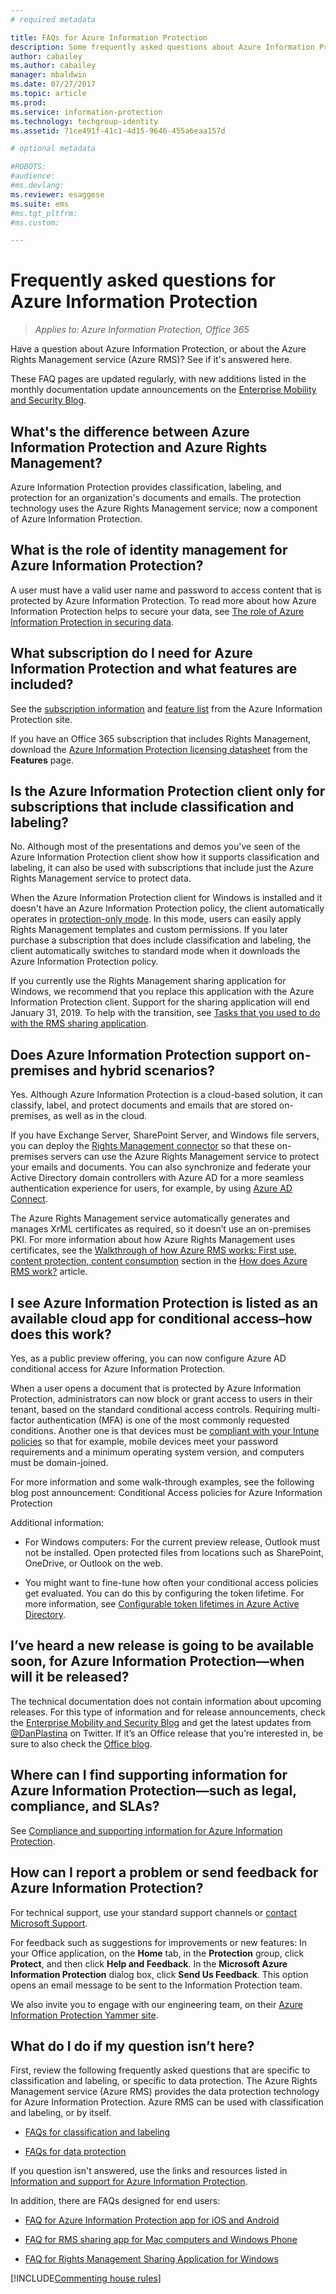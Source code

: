 ```yaml
---
# required metadata

title: FAQs for Azure Information Protection
description: Some frequently asked questions about Azure Information Protection and its data protection service, Azure Rights Management (Azure RMS).
author: cabailey
ms.author: cabailey
manager: mbaldwin
ms.date: 07/27/2017
ms.topic: article
ms.prod:
ms.service: information-protection
ms.technology: techgroup-identity
ms.assetid: 71ce491f-41c1-4d15-9646-455a6eaa157d

# optional metadata

#ROBOTS:
#audience:
#ms.devlang:
ms.reviewer: esaggese
ms.suite: ems
#ms.tgt_pltfrm:
#ms.custom:

---
```


# Frequently asked questions for Azure Information Protection

>*Applies to: Azure Information Protection, Office 365*

Have a question about Azure Information Protection, or about the Azure Rights Management service (Azure RMS)? See if it's answered here.

These FAQ pages are updated regularly, with new additions listed in the monthly documentation update announcements on the [Enterprise Mobility and Security Blog](https://blogs.technet.microsoft.com/enterprisemobility/?product=azure-information-protection,azure-rights-management-services&content-type=updates).

## What's the difference between Azure Information Protection and Azure Rights Management?

Azure Information Protection provides classification, labeling, and protection for an organization's documents and emails. The protection technology uses the Azure Rights Management service; now a component of Azure Information Protection.

## What is the role of identity management for Azure Information Protection?

A user must have a valid user name and password to access content that is protected by Azure Information Protection. To read more about how Azure Information Protection helps to secure your data, see [The role of Azure Information Protection in securing data](/enterprise-mobility-security/solutions/azure-information-protection-securing-data). 

## What subscription do I need for Azure Information Protection and what features are included?
See the [subscription information](https://www.microsoft.com/cloud-platform/azure-information-protection-pricing) and [feature list](https://www.microsoft.com/cloud-platform/azure-information-protection-features) from the Azure Information Protection site. 

If you have an Office 365 subscription that includes Rights Management, download the [Azure Information Protection licensing datasheet](http://download.microsoft.com/download/E/C/F/ECF42E71-4EC0-48FF-AA00-577AC14D5B5C/Azure_Information_Protection_licensing_datasheet_EN-US.pdf) from the **Features** page.

## Is the Azure Information Protection client only for subscriptions that include classification and labeling?

No. Although most of the presentations and demos you've seen of the Azure Information Protection client show how it supports classification and labeling, it can also be used with subscriptions that include just the Azure Rights Management service to protect data.

When the Azure Information Protection client for Windows is installed and it doesn't have an Azure Information Protection policy, the client automatically operates in [protection-only mode](../rms-client/client-protection-only-mode.md). In this mode, users can easily apply Rights Management templates and custom permissions. If you later purchase a subscription that does include classification and labeling, the client automatically switches to standard mode when it downloads the Azure Information Protection policy.

If you currently use the Rights Management sharing application for Windows, we recommend that you replace this application with the Azure Information Protection client. Support for the sharing application will end January 31, 2019. To help with the transition, see [Tasks that you used to do with the RMS sharing application](../rms-client/upgrade-client-app.md).

## Does Azure Information Protection support on-premises and hybrid scenarios?

Yes. Although Azure Information Protection is a cloud-based solution, it can classify, label, and protect documents and emails that are stored on-premises, as well as in the cloud.

If you have Exchange Server, SharePoint Server, and Windows file servers, you can deploy the [Rights Management connector](../deploy-use/deploy-rms-connector.md) so that these on-premises servers can use the Azure Rights Management service to protect your emails and documents. You can also synchronize and federate your Active Directory domain controllers with Azure AD for a more seamless authentication experience for users, for example, by using [Azure AD Connect](http://azure.microsoft.com/documentation/articles/active-directory-aadconnect/).

The Azure Rights Management service automatically generates and manages XrML certificates as required, so it doesn’t use an on-premises PKI. For more information about how Azure Rights Management uses certificates, see the [Walkthrough of how Azure RMS works: First use, content protection, content consumption](../understand-explore/how-does-it-work.md#walkthrough-of-how-azure-rms-works-first-use-content-protection-content-consumption) section in the [How does Azure RMS work?](../understand-explore/how-does-it-work.md) article.

## I see Azure Information Protection is listed as an available cloud app for conditional access–how does this work?

Yes, as a public preview offering, you can now configure Azure AD conditional access for Azure Information Protection.

When a user opens a document that is protected by Azure Information Protection, administrators can now block or grant access to users in their tenant, based on the standard conditional access controls. Requiring multi-factor authentication (MFA) is one of the most commonly requested conditions. Another one is that devices must be [compliant with your Intune policies](/intune/conditional-access-intune-common-ways-use) so that for example, mobile devices meet your password requirements and a minimum operating system version, and computers must be domain-joined.

For more information and some walk-through examples, see the following blog post announcement: Conditional Access policies for Azure Information Protection 

Additional information:

- For Windows computers: For the current preview release, Outlook must not be installed. Open protected files from locations such as SharePoint, OneDrive, or Outlook on the web.

- You might want to fine-tune how often your conditional access policies get evaluated. You can do this by configuring the token lifetime. For more information, see [Configurable token lifetimes in Azure Active Directory](/azure/active-directory/active-directory-configurable-token-lifetimes).

## I’ve heard a new release is going to be available soon, for Azure Information Protection—when will it be released?

The technical documentation does not contain information about upcoming releases. For this type of information and for release announcements, check the [Enterprise Mobility and Security Blog](https://blogs.technet.microsoft.com/enterprisemobility/?product=azure-information-protection,azure-rights-management-services) and get the latest updates from [@DanPlastina](https://twitter.com/DanPlastina) on Twitter. If it’s an Office release that you’re interested in, be sure to also check the [Office blog](https://blogs.office.com/).

## Where can I find supporting information for Azure Information Protection—such as legal, compliance, and SLAs?

See [Compliance and supporting information for Azure Information Protection](../understand-explore/compliance.md).

## How can I report a problem or send feedback for Azure Information Protection?

For technical support, use your standard support channels or [contact Microsoft Support](information-support.md#to-contact-microsoft-support).

For feedback such as suggestions for improvements or new features: In your Office application, on the **Home** tab, in the **Protection** group, click **Protect**, and then click **Help and Feedback**. In the **Microsoft Azure Information Protection** dialog box, click **Send Us Feedback**. This option opens an email message to be sent to the Information Protection team.

We also invite you to engage with our engineering team, on their [Azure Information Protection Yammer site](https://www.yammer.com/askipteam/). 

## What do I do if my question isn’t here?

First, review the following frequently asked questions that are specific to classification and labeling, or specific to data protection. The Azure Rights Management service (Azure RMS) provides the data protection technology for Azure Information Protection. Azure RMS can be used with classification and labeling, or by itself. 

- [FAQs for classification and labeling](faqs-infoprotect.md)

- [FAQs for data protection](faqs-rms.md)

If you question isn't answered, use the links and resources listed in [Information and support for Azure Information Protection](information-support.md).

In addition, there are FAQs designed for end users:

- [FAQ for Azure Information Protection app for iOS and Android](../rms-client/mobile-app-faq.md)

- [FAQ for RMS sharing app for Mac computers and Windows Phone](https://technet.microsoft.com/dn451248)

- [FAQ for Rights Management Sharing Application for Windows](https://technet.microsoft.com/dn467883)


[!INCLUDE[Commenting house rules](../includes/houserules.md)]

